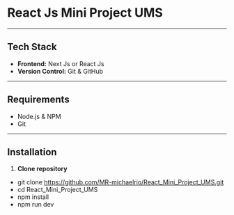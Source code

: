 # React Js Mini Project UMS

---

## Tech Stack
- **Frontend:** Next Js or React Js
- **Version Control:** Git & GitHub

---

## Requirements
- Node.js & NPM
- Git

---

## Installation

1. **Clone repository**
- git clone https://github.com/MR-michaelrio/React_Mini_Project_UMS.git
- cd React_Mini_Project_UMS
- npm install
- npm run dev
